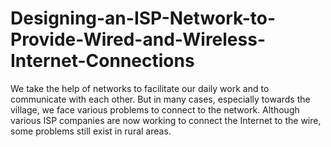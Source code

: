 # Designing-an-ISP-Network-to-Provide-Wired-and-Wireless-Internet-Connections
We take the help of networks to facilitate our daily work and to communicate with each other. But in many cases, especially towards the village, we face various problems to connect to the network. Although various ISP companies are now working to connect the Internet to the wire, some problems still exist in rural areas. 
